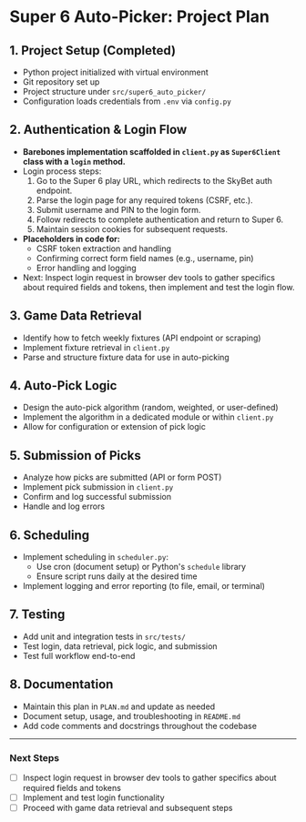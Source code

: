 # Super 6 Auto-Picker: Project Plan

## 1. Project Setup (Completed)
- Python project initialized with virtual environment
- Git repository set up
- Project structure under `src/super6_auto_picker/`
- Configuration loads credentials from `.env` via `config.py`

## 2. Authentication & Login Flow
- **Barebones implementation scaffolded in `client.py` as `Super6Client` class with a `login` method.**
- Login process steps:
  1. Go to the Super 6 play URL, which redirects to the SkyBet auth endpoint.
  2. Parse the login page for any required tokens (CSRF, etc.).
  3. Submit username and PIN to the login form.
  4. Follow redirects to complete authentication and return to Super 6.
  5. Maintain session cookies for subsequent requests.
- **Placeholders in code for:**
  - CSRF token extraction and handling
  - Confirming correct form field names (e.g., username, pin)
  - Error handling and logging
- Next: Inspect login request in browser dev tools to gather specifics about required fields and tokens, then implement and test the login flow.

## 3. Game Data Retrieval
- Identify how to fetch weekly fixtures (API endpoint or scraping)
- Implement fixture retrieval in `client.py`
- Parse and structure fixture data for use in auto-picking

## 4. Auto-Pick Logic
- Design the auto-pick algorithm (random, weighted, or user-defined)
- Implement the algorithm in a dedicated module or within `client.py`
- Allow for configuration or extension of pick logic

## 5. Submission of Picks
- Analyze how picks are submitted (API or form POST)
- Implement pick submission in `client.py`
- Confirm and log successful submission
- Handle and log errors

## 6. Scheduling
- Implement scheduling in `scheduler.py`:
  - Use cron (document setup) or Python's `schedule` library
  - Ensure script runs daily at the desired time
- Implement logging and error reporting (to file, email, or terminal)

## 7. Testing
- Add unit and integration tests in `src/tests/`
- Test login, data retrieval, pick logic, and submission
- Test full workflow end-to-end

## 8. Documentation
- Maintain this plan in `PLAN.md` and update as needed
- Document setup, usage, and troubleshooting in `README.md`
- Add code comments and docstrings throughout the codebase

---

### Next Steps
- [ ] Inspect login request in browser dev tools to gather specifics about required fields and tokens
- [ ] Implement and test login functionality
- [ ] Proceed with game data retrieval and subsequent steps 